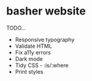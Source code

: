 # basher website

TODO...
- Responsive typography
- Validate HTML
- Fix a11y errors
- Dark mode
- Tidy CSS - :is/:where
- Print styles
